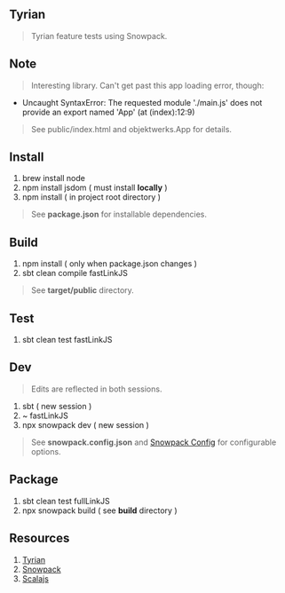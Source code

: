 Tyrian
------
>Tyrian feature tests using Snowpack.

Note
----
>Interesting library. Can't get past this app loading error, though:
* Uncaught SyntaxError: The requested module './main.js' does not provide an export named 'App' (at (index):12:9)
>See public/index.html and objektwerks.App for details.

Install
-------
1. brew install node
2. npm install jsdom ( must install **locally** )
3. npm install ( in project root directory )
>See **package.json** for installable dependencies.

Build
-----
1. npm install ( only when package.json changes )
2. sbt clean compile fastLinkJS
>See **target/public** directory.

Test
----
1. sbt clean test fastLinkJS

Dev
---
>Edits are reflected in both sessions.
1. sbt ( new session )
2. ~ fastLinkJS
3. npx snowpack dev ( new session )
>See **snowpack.config.json** and [Snowpack Config](https://www.snowpack.dev/reference/configuration) for configurable options.

Package
-------
1. sbt clean test fullLinkJS
2. npx snowpack build ( see **build** directory )

Resources
---------
1. [Tyrian](https://tyrian.indigoengine.io/)
2. [Snowpack](https://snowpack.dev)
3. [Scalajs](https://scala-js.org)